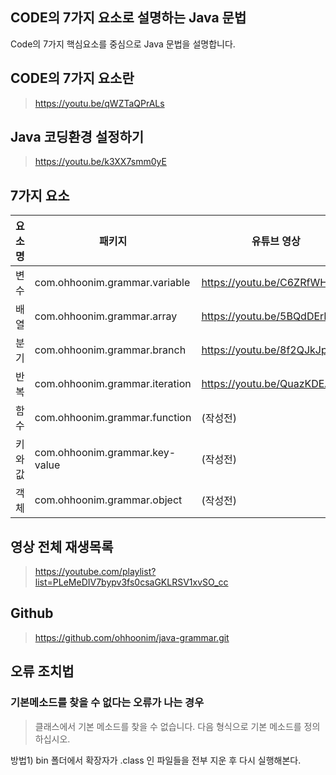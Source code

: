 ## CODE의 7가지 요소로 설명하는 Java 문법

Code의 7가지 핵심요소를 중심으로 Java 문법을 설명합니다. 

## CODE의 7가지 요소란

> https://youtu.be/qWZTaQPrALs

## Java 코딩환경 설정하기

> https://youtu.be/k3XX7smm0yE

## 7가지 요소

| 요소명 | 패키지                         | 유튜브 영상                  |
| ------ | ------------------------------ | ---------------------------- |
| 변수   | com.ohhoonim.grammar.variable  | https://youtu.be/C6ZRfWHsn4k |
| 배열   | com.ohhoonim.grammar.array     | https://youtu.be/5BQdDErNsoo |
| 분기   | com.ohhoonim.grammar.branch    | https://youtu.be/8f2QJkJpGS8 |
| 반복   | com.ohhoonim.grammar.iteration | https://youtu.be/QuazKDEAHqI |
| 함수   | com.ohhoonim.grammar.function  | (작성전)                     |
| 키와값 | com.ohhoonim.grammar.key-value | (작성전)                     |
| 객체   | com.ohhoonim.grammar.object    | (작성전)                     |

## 영상 전체 재생목록

> https://youtube.com/playlist?list=PLeMeDIV7bypv3fs0csaGKLRSV1xvSO_cc

## Github

> https://github.com/ohhoonim/java-grammar.git

## 오류 조치법

### 기본메소드를 찾을 수 없다는 오류가 나는 경우

> 클래스에서 기본 메소드를 찾을 수 없습니다. 다음 형식으로 기본 메소드를 정의하십시오.

방법1) bin 폴더에서 확장자가 .class 인 파일들을 전부 지운 후 다시 실행해본다. 